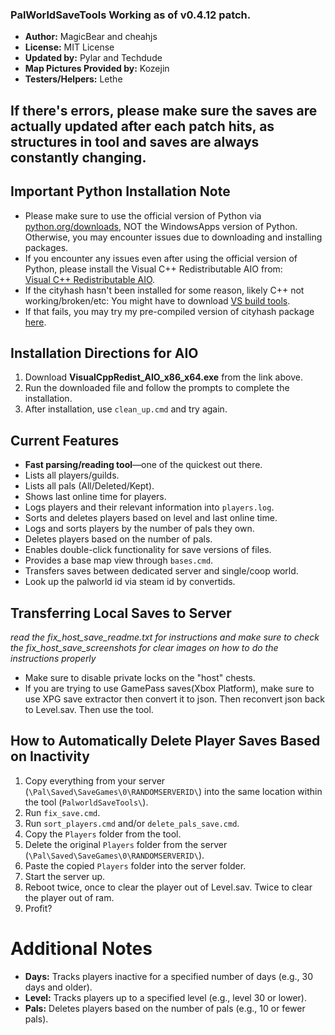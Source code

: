 ### PalWorldSaveTools Working as of v0.4.12 patch.

- **Author:** MagicBear and cheahjs 
- **License:** MIT License  
- **Updated by:** Pylar and Techdude  
- **Map Pictures Provided by:** Kozejin 
- **Testers/Helpers:** Lethe

## If there's errors, please make sure the saves are actually updated after each patch hits, as structures in tool and saves are always constantly changing. 

## Important Python Installation Note
- Please make sure to use the official version of Python via [python.org/downloads](https://www.python.org/downloads), NOT the WindowsApps version of Python. Otherwise, you may encounter issues due to downloading and installing packages. 
- If you encounter any issues even after using the official version of Python, please install the Visual C++ Redistributable AIO from:  
[Visual C++ Redistributable AIO](https://github.com/abbodi1406/vcredist/releases).
- If the cityhash hasn't been installed for some reason, likely C++ not working/broken/etc: You might have to download [VS build tools](https://visualstudio.microsoft.com/visual-cpp-build-tools/).
- If that fails, you may try my pre-compiled version of cityhash package [here](https://www.dropbox.com/scl/fi/dbz4zikmmqawpbo56a7d0/external_libs.zip?rlkey=xf6vz30qlmxrpgpr1aw2117p8&st=4oec5601&dl=1).

## Installation Directions for AIO
1. Download **VisualCppRedist_AIO_x86_x64.exe** from the link above.
2. Run the downloaded file and follow the prompts to complete the installation.
3. After installation, use `clean_up.cmd` and try again.

## Current Features
- **Fast parsing/reading tool**—one of the quickest out there.
- Lists all players/guilds.
- Lists all pals (All/Deleted/Kept).
- Shows last online time for players.
- Logs players and their relevant information into `players.log`.
- Sorts and deletes players based on level and last online time.
- Logs and sorts players by the number of pals they own.
- Deletes players based on the number of pals.
- Enables double-click functionality for save versions of files.
- Provides a base map view through `bases.cmd`.
- Transfers saves between dedicated server and single/coop world.
- Look up the palworld id via steam id by convertids.

## Transferring Local Saves to Server
_read the fix_host_save_readme.txt for instructions and make sure to check the fix_host_save_screenshots for clear images on how to do the instructions properly_
- Make sure to disable private locks on the "host" chests.
- If you are trying to use GamePass saves(Xbox Platform), make sure to use XPG save extractor then convert it to json. Then reconvert json back to Level.sav. Then use the tool.

## How to Automatically Delete Player Saves Based on Inactivity
1. Copy everything from your server (`\Pal\Saved\SaveGames\0\RANDOMSERVERID\`) into the same location within the tool (`PalworldSaveTools\`).
2. Run `fix_save.cmd`.
3. Run `sort_players.cmd` and/or `delete_pals_save.cmd`.
4. Copy the `Players` folder from the tool.
5. Delete the original `Players` folder from the server (`\Pal\Saved\SaveGames\0\RANDOMSERVERID\`).
6. Paste the copied `Players` folder into the server folder.
7. Start the server up.
8. Reboot twice, once to clear the player out of Level.sav. Twice to clear the player out of ram. 
9. Profit?

# Additional Notes
- **Days:** Tracks players inactive for a specified number of days (e.g., 30 days and older).
- **Level:** Tracks players up to a specified level (e.g., level 30 or lower).
- **Pals:** Deletes players based on the number of pals (e.g., 10 or fewer pals).
